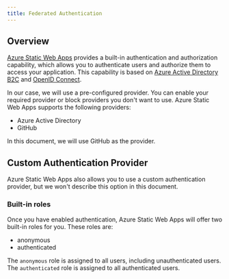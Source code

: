 ```yaml
---
title: Federated Authentication
---
```


## Overview

[Azure Static Web Apps](https://learn.microsoft.com/azure/static-web-apps/authentication-authorization) provides a built-in authentication and authorization capability, which allows you to authenticate users and authorize them to access your application. This capability is based on [Azure Active Directory B2C](https://docs.microsoft.com/en-us/azure/active-directory-b2c/overview) and [OpenID Connect](https://docs.microsoft.com/en-us/azure/active-directory-b2c/overview).

In our case, we will use a pre-configured provider. You can enable your required provider or block providers you don't want to use. Azure Static Web Apps supports the following providers:

- Azure Active Directory
- GitHub

In this document, we will use GitHub as the provider.

## Custom Authentication Provider

Azure Static Web Apps also allows you to use a custom authentication provider, but we won't describe this option in this document.

### Built-in roles

Once you have enabled authentication, Azure Static Web Apps will offer two built-in roles for you. These roles are:

- anonymous
- authenticated

The `anonymous` role is assigned to all users, including unauthenticated users. The `authenticated` role is assigned to all authenticated users.


